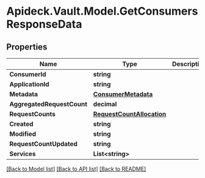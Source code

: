 # Apideck.Vault.Model.GetConsumersResponseData

## Properties

Name | Type | Description | Notes
------------ | ------------- | ------------- | -------------
**ConsumerId** | **string** |  | [optional] 
**ApplicationId** | **string** |  | [optional] 
**Metadata** | [**ConsumerMetadata**](ConsumerMetadata.md) |  | [optional] 
**AggregatedRequestCount** | **decimal** |  | [optional] 
**RequestCounts** | [**RequestCountAllocation**](RequestCountAllocation.md) |  | [optional] 
**Created** | **string** |  | [optional] 
**Modified** | **string** |  | [optional] 
**RequestCountUpdated** | **string** |  | [optional] 
**Services** | **List&lt;string&gt;** |  | [optional] 

[[Back to Model list]](../README.md#documentation-for-models) [[Back to API list]](../README.md#documentation-for-api-endpoints) [[Back to README]](../README.md)

